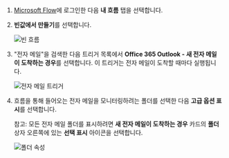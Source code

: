 1. [Microsoft Flow](https://flow.microsoft.com)에 로그인한 다음 **내 흐름** 탭을 선택합니다.
2. **빈값에서 만들기**를 선택합니다.
   
    ![빈 흐름](includes/media/email-triggers/email-triggers-create-blank.png)
3. "전자 메일"을 검색한 다음 트리거 목록에서 **Office 365 Outlook - 새 전자 메일이 도착하는 경우**를 선택합니다. 이 트리거는 전자 메일이 도착할 때마다 실행됩니다.
   
    ![전자 메일 트리거](includes/media/email-triggers/email-triggers-1.png)
4. 흐름을 통해 들어오는 전자 메일을 모니터링하려는 폴더를 선택한 다음 **고급 옵션 표시**를 선택합니다.
   
     참고: 모든 전자 메일 폴더를 표시하려면 **새 전자 메일이 도착하는 경우** 카드의 **폴더** 상자 오른쪽에 있는 **선택 표시** 아이콘을 선택합니다.
   
    ![폴더 속성](includes/media/email-triggers/email-triggers-subject-folder.png)

